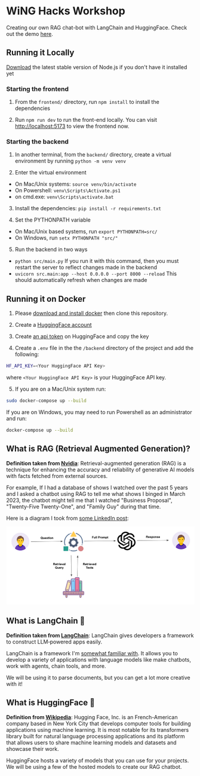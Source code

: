 # WiNG Hacks Workshop

Creating our own RAG chat-bot with LangChain and HuggingFace. Check out the demo [here](https://youtube.com/shorts/KNcCWLvu5uk?si=1cwHxrw-d81-m9jz).

## Running it Locally

[Download](https://nodejs.org/en/download) the latest stable version of Node.js if you don't have it
installed yet

### Starting the frontend

1. From the `frontend/` directory, run `npm install` to install the dependencies

2. Run `npm run dev` to run the front-end locally. You can visit 
[http://localhost:5173](http://localhost:5173) to view the frontend now.

### Starting the backend

1. In another terminal, from the `backend/` directory, create a virtual environment by running `python -m venv venv`

2. Enter the virtual environment
 - On Mac/Unix systems: `source venv/bin/activate`
 - On Powershell: `venv\Scripts\Activate.ps1`
 - on cmd.exe: `venv\Scripts\activate.bat`

3. Install the dependencies: `pip install -r requirements.txt`

3. Set the PYTHONPATH variable
- On Mac/Unix based systems, run `export PYTHONPATH=src/`
- On Windows, run `setx PYTHONPATH "src/"`

5. Run the backend in two ways
- `python src/main.py` If you run it with this command, then you must restart the server to reflect changes made in the backend
- `uvicorn src.main:app --host 0.0.0.0 --port 8000 --reload` This should automatically refresh when changes are made

## Running it on Docker

1. Please [download and install docker](https://www.docker.com/products/docker-desktop/) then
clone this repository.

2. Create a [HuggingFace account](https://huggingface.co/login)

3. Create [an api token](https://huggingface.co/settings/tokens) on HuggingFace and copy the key

4. Create a `.env` file in the the `/backend` directory of the project and add the following:
```bash
HF_API_KEY=<Your HuggingFace API Key>
```
where `<Your HuggingFace API Key>` is your HuggingFace API key.

5. If you are on a Mac/Unix system run:

```bash
sudo docker-compose up --build
```

If you are on Windows, you may need to run Powershell as an administrator and run:

```bash
docker-compose up --build
```

## What is RAG (Retrieval Augmented Generation)?

**Definition taken from [Nvidia](https://blogs.nvidia.com/blog/what-is-retrieval-augmented-generation/)**: Retrieval-augmented generation (RAG) is a technique for enhancing 
the accuracy and reliability of generative AI models with facts fetched from external sources.

For example, If I had a database of shows I watched over the past 5 years and I asked
a chatbot using RAG to tell me what shows I binged in March 2023, the chatbot might
tell me that I watched "Business Proposal", "Twenty-Five Twenty-One", and "Family Guy" during 
that time.

Here is a diagram I took from [some LinkedIn post](https://www.linkedin.com/pulse/what-retrieval-augmented-generation-grow-right/):

![RAG Image](./media/RAG.png)

## What is LangChain 🦜

**Definition taken from [LangChain](https://langchain.com/)**: LangChain gives developers a framework to construct LLM‑powered apps easily.

LangChain is a framework I'm [somewhat familiar with](https://twitter.com/LangChainAI/status/1686763366696787968). It allows you to develop a variety of applications with 
language models like make chatbots, work with agents, chain tools, and more.

We will be using it to parse documents, but you can get a lot more creative with it!

## What is HuggingFace 🤗

**Definition from [Wikipedia](https://en.wikipedia.org/wiki/Hugging_Face)**:
Hugging Face, Inc. is an French-American company based in New York City that develops computer tools for building applications using machine learning. It is most notable for its transformers library built for natural language processing applications and its platform that allows users to share machine learning models and datasets and showcase their work.

HuggingFace hosts a variety of models that you can use for your projects. We will be using
a few of the hosted models to create our RAG chatbot.
